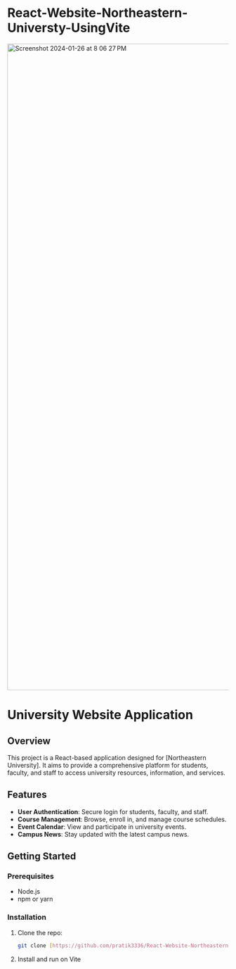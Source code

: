 # React-Website-Northeastern-Universty-UsingVite

<img width="1470" alt="Screenshot 2024-01-26 at 8 06 27 PM" src="https://github.com/pratik3336/React-Website-Northeastern-Universty-/assets/76115015/0da13a2f-74ad-41c2-96bd-9b0e9dc406f0">

# University Website Application

## Overview

This project is a React-based application designed for [Northeastern University]. It aims to provide a comprehensive platform for students, faculty, and staff to access university resources, information, and services.

## Features

- **User Authentication**: Secure login for students, faculty, and staff.
- **Course Management**: Browse, enroll in, and manage course schedules.
- **Event Calendar**: View and participate in university events.
- **Campus News**: Stay updated with the latest campus news.


## Getting Started

### Prerequisites

- Node.js
- npm or yarn


### Installation

1. Clone the repo:
   ```bash
   git clone [https://github.com/pratik3336/React-Website-Northeastern-Universty-.git]
   
2. Install and run on Vite
